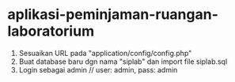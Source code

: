 # aplikasi-peminjaman-ruangan-laboratorium

1. Sesuaikan URL pada "application/config/config.php"
2. Buat database baru dgn nama "siplab" dan import file siplab.sql
3. Login sebagai admin // user: admin, pass: admin
